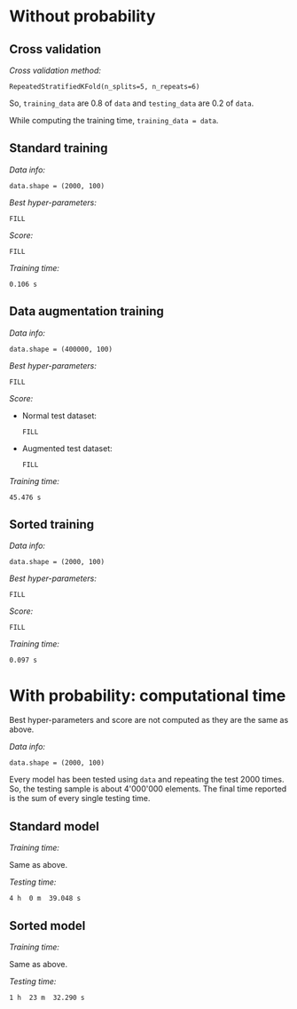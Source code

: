 # Without probability

## Cross validation

_Cross validation method:_

```
RepeatedStratifiedKFold(n_splits=5, n_repeats=6)
```

So, `training_data` are 0.8 of `data` and `testing_data` are 0.2 of `data`.

While computing the training time, `training_data = data`.

## Standard training

_Data info:_

```
data.shape = (2000, 100)
```

_Best hyper-parameters:_

```
FILL
```

_Score:_

```
FILL
```

_Training time:_

```
0.106 s
```

## Data augmentation training

_Data info:_

```
data.shape = (400000, 100)
```

_Best hyper-parameters:_

```
FILL
```

_Score:_

- Normal test dataset:

    ```
    FILL
    ```

- Augmented test dataset:

    ```
    FILL
    ```

_Training time:_

```
45.476 s
```

## Sorted training

_Data info:_

```
data.shape = (2000, 100)
```

_Best hyper-parameters:_

```
FILL
```

_Score:_

```
FILL
```

_Training time:_

```
0.097 s
```

# With probability: computational time

Best hyper-parameters and score are not computed as they are the same as above.

_Data info:_

```
data.shape = (2000, 100)
```

Every model has been tested using `data` and repeating the test 2000 times. So, the testing sample is about 4'000'000 elements. The final time reported is the sum of every single testing time.

## Standard model

_Training time:_

Same as above.

_Testing time:_

```
4 h  0 m  39.048 s
```

## Sorted model

_Training time:_

Same as above.

_Testing time:_

```
1 h  23 m  32.290 s
```
